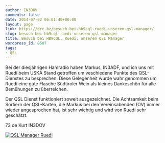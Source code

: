 ```yaml
---
author: IN3DOV
comments: false
date: 2014-07-02 06:01:40+00:00
layout: page
link: https://drc.bz/besuch-bei-hb9cql-ruedi-unserem-qsl-manager/
slug: besuch-bei-hb9cql-ruedi-unserem-qsl-manager
title: Besuch bei HB9CQL, Ruedi, unserem QSL Manager
wordpress_id: 8507
tags:
- QSL
---
```


Bei der diesjährigen Hamradio haben Markus, IN3ADF, und ich uns mit Ruedi beim USKA Stand getroffen um veschiedene Punkte des QSL-Dienstes zu besprechen. Diese Gelegenheit wurde wahr genommen um Ruedi eine gute Flasche Südtiroler Wein als kleines Dankeschön für alle Bemühungen zu überreichen.




Der QSL Dienst funktioniert soweit ausgezeichnet. Die Achtsamkeit beim Sortiern der QSL-Karten, die Markus bei den Vereinsabenden (OV) immer wieder angesprochen hat, ist sehr wichtig und wird von Ruedi sehr geschätzt.


73 de Kurt IN3DOV


[![QSL Manager Ruedi](https://drc.bz/wp-content/uploads/2014/07/QSL-Manager-Ruedi1.jpg)](https://drc.bz/wp-content/uploads/2014/07/QSL-Manager-Ruedi1.jpg)
